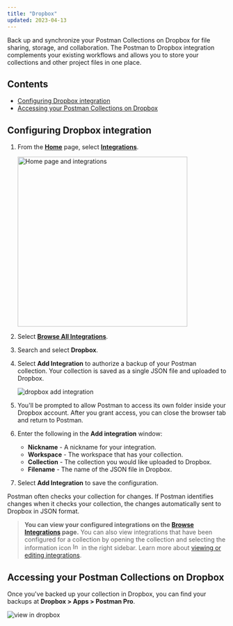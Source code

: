 ```yaml
---
title: "Dropbox"
updated: 2023-04-13
---
```


Back up and synchronize your Postman Collections on Dropbox for file sharing, storage, and collaboration. The Postman to Dropbox integration complements your existing workflows and allows you to store your collections and other project files in one place.

## Contents

* [Configuring Dropbox integration](#configuring-dropbox-integration)
* [Accessing your Postman Collections on Dropbox](#accessing-your-postman-collections-on-dropbox)

## Configuring Dropbox integration

1. From the **[Home](https://go.postman.co/home)** page, select **[Integrations](https://go.postman.co/integrations)**.

    <img alt="Home page and integrations" src="https://assets.postman.com/postman-docs/v10/home-integrations-v10-2.jpg" width="390px">

1. Select **[Browse All Integrations](https://go.postman.co/integrations/browse?category=all)**.

1. Search and select **Dropbox**.

1. Select **Add Integration** to authorize a backup of your Postman collection. Your collection is saved as a single JSON file and uploaded to Dropbox.

    ![dropbox add integration](https://assets.postman.com/postman-docs/dropbox-add-integration.jpg)

1. You'll be prompted to allow Postman to access its own folder inside your Dropbox account. After you grant access, you can close the browser tab and return to Postman.

1. Enter the following in the **Add integration** window:

    * **Nickname** - A nickname for your integration.
    * **Workspace** - The workspace that has your collection.
    * **Collection** - The collection you would like uploaded to Dropbox.
    * **Filename** - The name of the JSON file in Dropbox.

1. Select **Add Integration** to save the configuration.

Postman often checks your collection for changes. If Postman identifies changes when it checks your collection, the changes automatically sent to Dropbox in JSON format.

> **You can view your configured integrations on the [Browse Integrations](https://go.postman.co/integrations/browse) page.** You can also view integrations that have been configured for a collection by opening the collection and selecting the information icon <img alt="Information icon" src="https://assets.postman.com/postman-docs/icon-information-v9-5.jpg#icon" width="16px"> in the right sidebar. Learn more about [viewing or editing integrations](/docs/integrations/intro-integrations/#viewing-or-editing-integrations).

## Accessing your Postman Collections on Dropbox

Once you've backed up your collection in Dropbox, you can find your backups at **Dropbox > Apps > Postman Pro**.

  ![view in dropbox](https://assets.postman.com/postman-docs/v10/dropbox-view-v10.jpg)
